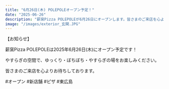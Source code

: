 ```yaml
---
title: "6月26日(木) POLEPOLEオープン予定！"
date: "2025-06-26"
description: "薪窯Pizza POLEPOLEが6月26日にオープンします。皆さまのご来店を心よりお待ちしております。"
image: "/images/exterior_玄関.JPG"
---
```


【お知らせ】

薪窯Pizza POLEPOLEは2025年6月26日(木)にオープン予定です！

やすらぎの空間で、ゆっくり・ぼちぼち・やすらぎの場をお楽しみください。

皆さまのご来店を心よりお待ちしております。

#オープン #新店舗 #ピザ #東広島
